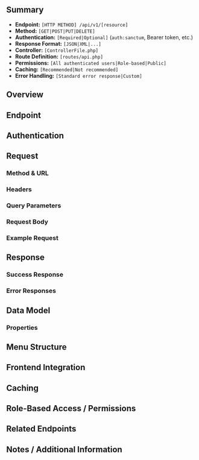 ## Summary

* **Endpoint:** `[HTTP METHOD] /api/v1/[resource]`
* **Method:** `[GET|POST|PUT|DELETE]`
* **Authentication:** `[Required|Optional]` (`auth:sanctum`, Bearer token, etc.)
* **Response Format:** `[JSON|XML|...]`
* **Controller:** `[ControllerFile.php]`
* **Route Definition:** `[routes/api.php]`
* **Permissions:** `[All authenticated users|Role-based|Public]`
* **Caching:** `[Recommended|Not recommended]`
* **Error Handling:** `[Standard error response|Custom]`

## Overview

## Endpoint

## Authentication

## Request
### Method & URL
### Headers
### Query Parameters
### Request Body
### Example Request

## Response
### Success Response
### Error Responses

## Data Model
### Properties

## Menu Structure

## Frontend Integration

## Caching

## Role-Based Access / Permissions

## Related Endpoints

## Notes / Additional Information
